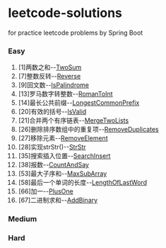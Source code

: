 # leetcode-solutions
for practice leetcode problems by Spring Boot

### Easy
1. [1]两数之和--[TwoSum](./lc-problems-solution-api/src/main/java/com/leetcode/problems/easy/TwoSum.java)
2. [7]整数反转--[Reverse](./lc-problems-solution-api/src/main/java/com/leetcode/problems/easy/Reverse.java)
3. [9]回文数--[IsPalindrome](./lc-problems-solution-api/src/main/java/com/leetcode/problems/easy/IsPalindrome.java)
4. [13]罗马数字转整数--[RomanToInt](./lc-problems-solution-api/src/main/java/com/leetcode/problems/easy/RomanToInt.java)
5. [14]最长公共前缀--[LongestCommonPrefix](./lc-problems-solution-api/src/main/java/com/leetcode/problems/easy/LongestCommonPrefix.java)
6. [20]有效的括号--[IsValid](./lc-problems-solution-api/src/main/java/com/leetcode/problems/easy/IsValid.java)
7. [21]合并两个有序链表--[MergeTwoLists](./lc-problems-solution-api/src/main/java/com/leetcode/problems/easy/.java)
8. [26]删除排序数组中的重复项--[RemoveDuplicates](./lc-problems-solution-api/src/main/java/com/leetcode/problems/easy/MergeTwoLists.java)
9. [27]移除元素--[RemoveElement](./lc-problems-solution-api/src/main/java/com/leetcode/problems/easy/RemoveElement.java)
10. [28]实现strStr()--[StrStr](./lc-problems-solution-api/src/main/java/com/leetcode/problems/easy/StrStr.java)
11. [35]搜索插入位置--[SearchInsert](./lc-problems-solution-api/src/main/java/com/leetcode/problems/easy/SearchInsert.java)
12. [38]报数--[CountAndSay](./lc-problems-solution-api/src/main/java/com/leetcode/problems/easy/CountAndSay.java)
13. [53]最大子序和--[MaxSubArray](./lc-problems-solution-api/src/main/java/com/leetcode/problems/easy/MaxSubArray.java)
14. [58]最后一个单词的长度--[LengthOfLastWord](./lc-problems-solution-api/src/main/java/com/leetcode/problems/easy/LengthOfLastWord.java)
15. [66]加一--[PlusOne](./lc-problems-solution-api/src/main/java/com/leetcode/problems/easy/PlusOne.java)
16. [67]二进制求和--[AddBinary](./lc-problems-solution-api/src/main/java/com/leetcode/problems/easy/AddBinary.java)
### Medium
### Hard
